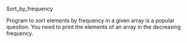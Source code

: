Sort_by_frequency

Program to sort elements by frequency in a given array is a popular question. 
You need to print the elements of an array in the decreasing frequency.


